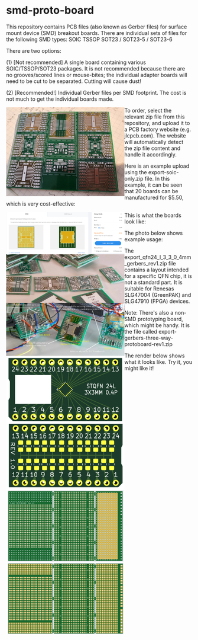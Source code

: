 # smd-proto-board

This repository contains PCB files (also known as Gerber files) for surface mount device (SMD) breakout boards. There are individual sets of files for the following SMD types:
SOIC
TSSOP
SOT23 / SOT23-5 / SOT23-6

There are two options:

(1) [Not recommended] A single board containing various SOIC/TSSOP/SOT23 packages. It is not recommended because there are no grooves/scored lines or mouse-bites; the individual adapter boards will need to be cut to be separated. Cutting will cause dust!

(2) [Recommended!] Individual Gerber files per SMD footprint. The cost is not much to get the individual boards made. 

<img src="protoboards.jpg" width="320" style="float:left">

To order, select the relevant zip file from this repository, and upload it to a PCB factory website (e.g. jlcpcb.com). The website will automatically detect the zip file content and handle it accordingly.

Here is an example upload using the export-soic-only.zip file. In this example, it can be seen that 20 boards can be manufactured for $5.50, which is very cost-effective:

<img src="soic-example.jpg" width="320" style="float:left">

This is what the boards look like:

<img src="smd-boards.jpg" width="320" style="float:left">

The photo below shows example usage:

<img src="smd-board-usage.jpg" width="320" style="float:left">

The export_qfn24_l_3_3_0_4mm_gerbers_rev1.zip file contains a layout intended for a specific QFN chip, it is not a standard part. It is suitable for Renesas SLG47004 (GreenPAK) and SLG47910 (FPGA) devices.
<img src="qfn24_l-3_3_0_4mm_render.jpg" width="320" style="float:left">

Note: There's also a non-SMD prototyping board, which might be handy. It is the file called export-gerbers-three-way-protoboard-rev1.zip

The render below shows what it looks like. Try it, you might like it!

<img src="three-way-proto-render.jpg" width="320" style="float:left">



